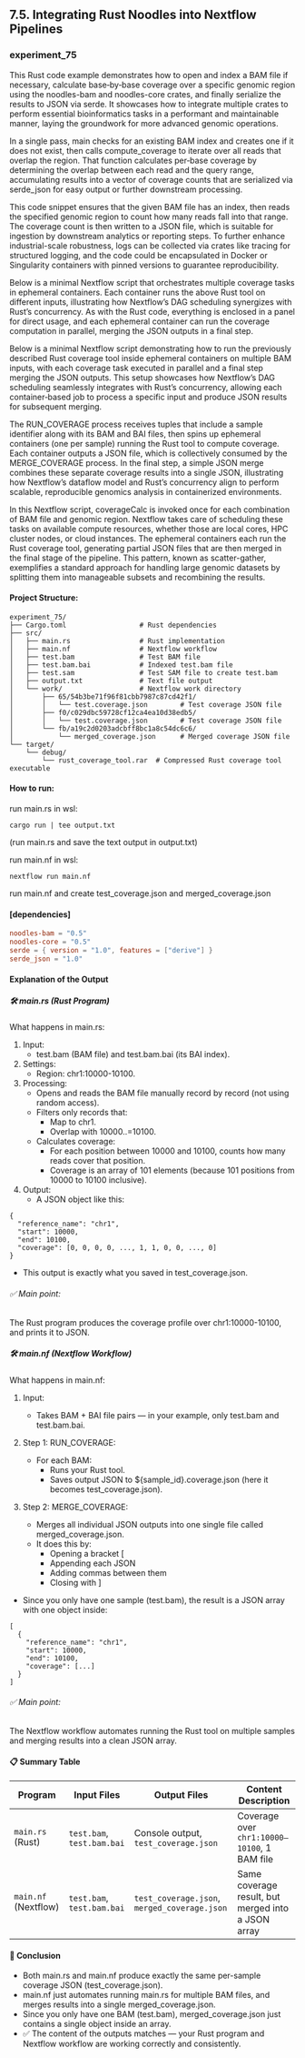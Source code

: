 ## 7.5. Integrating Rust Noodles into Nextflow Pipelines

### experiment_75

This Rust code example demonstrates how to open and index a BAM file if necessary, calculate base‐by‐base coverage over a specific genomic region using the noodles-bam and noodles-core crates, and finally serialize the results to JSON via serde. It showcases how to integrate multiple crates to perform essential bioinformatics tasks in a performant and maintainable manner, laying the groundwork for more advanced genomic operations.

In a single pass, main checks for an existing BAM index and creates one if it does not exist, then calls compute_coverage to iterate over all reads that overlap the region. That function calculates per‐base coverage by determining the overlap between each read and the query range, accumulating results into a vector of coverage counts that are serialized via serde_json for easy output or further downstream processing.

This code snippet ensures that the given BAM file has an index, then reads the specified genomic region to count how many reads fall into that range. The coverage count is then written to a JSON file, which is suitable for ingestion by downstream analytics or reporting steps. To further enhance industrial-scale robustness, logs can be collected via crates like tracing for structured logging, and the code could be encapsulated in Docker or Singularity containers with pinned versions to guarantee reproducibility.

Below is a minimal Nextflow script that orchestrates multiple coverage tasks in ephemeral containers. Each container runs the above Rust tool on different inputs, illustrating how Nextflow’s DAG scheduling synergizes with Rust’s concurrency. As with the Rust code, everything is enclosed in a panel for direct usage, and each ephemeral container can run the coverage computation in parallel, merging the JSON outputs in a final step.

Below is a minimal Nextflow script demonstrating how to run the previously described Rust coverage tool inside ephemeral containers on multiple BAM inputs, with each coverage task executed in parallel and a final step merging the JSON outputs. This setup showcases how Nextflow’s DAG scheduling seamlessly integrates with Rust’s concurrency, allowing each container‐based job to process a specific input and produce JSON results for subsequent merging.

The RUN_COVERAGE process receives tuples that include a sample identifier along with its BAM and BAI files, then spins up ephemeral containers (one per sample) running the Rust tool to compute coverage. Each container outputs a JSON file, which is collectively consumed by the MERGE_COVERAGE process. In the final step, a simple JSON merge combines these separate coverage results into a single JSON, illustrating how Nextflow’s dataflow model and Rust’s concurrency align to perform scalable, reproducible genomics analysis in containerized environments.

In this Nextflow script, coverageCalc is invoked once for each combination of BAM file and genomic region. Nextflow takes care of scheduling these tasks on available compute resources, whether those are local cores, HPC cluster nodes, or cloud instances. The ephemeral containers each run the Rust coverage tool, generating partial JSON files that are then merged in the final stage of the pipeline. This pattern, known as scatter-gather, exemplifies a standard approach for handling large genomic datasets by splitting them into manageable subsets and recombining the results.

#### Project Structure:

```plaintext
experiment_75/
├── Cargo.toml                  # Rust dependencies
├── src/
│   ├── main.rs                 # Rust implementation
│   ├── main.nf                 # Nextflow workflow
│   ├── test.bam                # Test BAM file
│   ├── test.bam.bai            # Indexed test.bam file
│   ├── test.sam                # Test SAM file to create test.bam
│   ├── output.txt              # Text file output
│   └── work/                   # Nextflow work directory
│       ├── 65/54b3be71f96f81cbb7987c87cd42f1/
│       │   └── test.coverage.json        # Test coverage JSON file
│       ├── f0/c029dbc59728cf12ca4ea10d38edb5/
│       │   └── test.coverage.json        # Test coverage JSON file
│       └── fb/a19c2d0203adcbff8bc1a8c54dc6c6/
│           └── merged_coverage.json      # Merged coverage JSON file
└── target/
    └── debug/
        └── rust_coverage_tool.rar  # Compressed Rust coverage tool executable
```

#### How to run:

run main.rs in wsl:

```wsl
cargo run | tee output.txt
```

(run main.rs and save the text output in output.txt)

run main.nf in wsl:

```wsl
nextflow run main.nf
```

run main.nf and create test_coverage.json and merged_coverage.json

#### [dependencies]

```toml
noodles-bam = "0.5"
noodles-core = "0.5"
serde = { version = "1.0", features = ["derive"] }
serde_json = "1.0"
```

#### Explanation of the Output
##### 🛠 main.rs (Rust Program)

What happens in main.rs:

1. Input:
   * test.bam (BAM file) and test.bam.bai (its BAI index).
2. Settings:
   * Region: chr1:10000-10100.
3. Processing:
   * Opens and reads the BAM file manually record by record (not using random access).
   * Filters only records that:
     * Map to chr1.
     * Overlap with 10000..=10100.
   * Calculates coverage:
     * For each position between 10000 and 10100, counts how many reads cover that position.
     * Coverage is an array of 101 elements (because 101 positions from 10000 to 10100 inclusive).
4. Output:
   * A JSON object like this:

```text
{
  "reference_name": "chr1",
  "start": 10000,
  "end": 10100,
  "coverage": [0, 0, 0, 0, ..., 1, 1, 0, 0, ..., 0]
}
```

* This output is exactly what you saved in test_coverage.json.

###### ✅ Main point:
The Rust program produces the coverage profile over chr1:10000-10100, and prints it to JSON.

##### 🛠 main.nf (Nextflow Workflow)

What happens in main.nf:

1. Input:
   * Takes BAM + BAI file pairs — in your example, only test.bam and test.bam.bai.

2. Step 1: RUN_COVERAGE:
   * For each BAM:
     * Runs your Rust tool.
     * Saves output JSON to ${sample_id}.coverage.json (here it becomes test_coverage.json).
3. Step 2: MERGE_COVERAGE:
   * Merges all individual JSON outputs into one single file called merged_coverage.json.
   * It does this by:
     * Opening a bracket [
     * Appending each JSON
     * Adding commas between them
     * Closing with ]
  * Since you only have one sample (test.bam), the result is a JSON array with one object inside:

```text
[
  {
    "reference_name": "chr1",
    "start": 10000,
    "end": 10100,
    "coverage": [...]
  }
]
```

###### ✅ Main point:
The Nextflow workflow automates running the Rust tool on multiple samples and merging results into a clean JSON array.

#### 📋 Summary Table

| Program         | Input Files         | Output Files                  | Content Description                        |
|-----------------|----------------------|--------------------------------|--------------------------------------------|
| `main.rs` (Rust) | `test.bam`, `test.bam.bai` | Console output, `test_coverage.json` | Coverage over `chr1:10000–10100`, 1 BAM file |
| `main.nf` (Nextflow) | `test.bam`, `test.bam.bai` | `test_coverage.json`, `merged_coverage.json` | Same coverage result, but merged into a JSON array |

#### 📢 Conclusion

* Both main.rs and main.nf produce exactly the same per-sample coverage JSON (test_coverage.json).
* main.nf just automates running main.rs for multiple BAM files, and merges results into a single merged_coverage.json.
* Since you only have one BAM (test.bam), merged_coverage.json just contains a single object inside an array.
* ✅ The content of the outputs matches — your Rust program and Nextflow workflow are working correctly and consistently.
